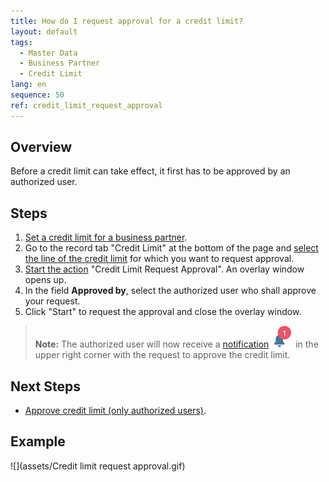 ```yaml
---
title: How do I request approval for a credit limit?
layout: default
tags:
  - Master Data
  - Business Partner
  - Credit Limit
lang: en
sequence: 50
ref: credit_limit_request_approval
---
```


## Overview
Before a credit limit can take effect, it first has to be approved by an authorized user.

## Steps
1. [Set a credit limit for a business partner](Set_credit_limit).
1. Go to the record tab "Credit Limit" at the bottom of the page and [select the line of the credit limit](RecordSelection) for which you want to request approval.
1. [Start the action](StartAction) "Credit Limit Request Approval". An overlay window opens up.
1. In the field **Approved by**, select the authorized user who shall approve your request.
1. Click "Start" to request the approval and close the overlay window.
 >**Note:** The authorized user will now receive a [notification](Notification_types) ![](assets/NotificationBell_WebUI.png) in the upper right corner with the request to approve the credit limit.

## Next Steps
- [Approve credit limit (only authorized users)](Credit_limit_approval).

## Example
![](assets/Credit limit request approval.gif)
